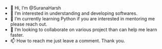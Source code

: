 - 👋 Hi, I’m @SuranaHarsh
- 👀 I’m interested in understanding and developing softwares.
- 🌱 I’m currently learning Python if you are interested in mentoring me please reach out.
- 💞️ I’m looking to collaborate on various project than can help me learn faster.
- 📫 How to reach me just leave a comment. Thank you.

<!---
SuranaHarsh/SuranaHarsh is a ✨ special ✨ repository because its `README.md` (this file) appears on your GitHub profile.
You can click the Preview link to take a look at your changes.
--->
